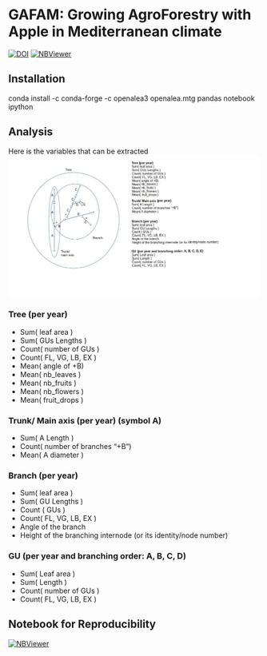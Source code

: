 # GAFAM: Growing AgroForestry with Apple in Mediterranean climate

[![DOI](https://zenodo.org/badge/DOI/10.5281/zenodo.14253434.svg)](https://doi.org/10.5281/zenodo.14253434) [![NBViewer](https://img.shields.io/badge/render-nbviewer-orange.svg)](https://nbviewer.org/github/openalea/gafam/tree/main/notebook/Paper.ipynb)

## Installation

conda install -c conda-forge -c openalea3 openalea.mtg pandas notebook ipython

## Analysis

Here is the variables that can be extracted
![Multiscale appeltree extraction](./extraction.jpg)

### Tree (per year)
- Sum( leaf area )
- Sum( GUs Lengths )
- Count( number of GUs )
- Count( FL, VG, LB, EX )
- Mean( angle of +B)
- Mean( nb_leaves )
- Mean( nb_fruits )
- Mean( nb_flowers )
- Mean( fruit_drops )

### Trunk/ Main axis (per year) (symbol A)
- Sum( A Length )
- Count( number of branches “+B”)
- Mean( A diameter )

### Branch (per year)
- Sum( leaf area )
- Sum( GU Lengths )
- Count ( GUs )
- Count( FL, VG, LB, EX )
- Angle of the branch
- Height of the branching internode (or its identity/node number)

### GU (per year and branching order: A, B, C, D)
- Sum( Leaf area )
- Sum( Length )
- Count( number of GUs )
- Count( FL, VG, LB, EX )


## Notebook for Reproducibility

[![NBViewer](https://img.shields.io/badge/render-nbviewer-orange.svg)](https://nbviewer.org/github/openalea/gafam/blob/paper/notebook/Paper.ipynb)

